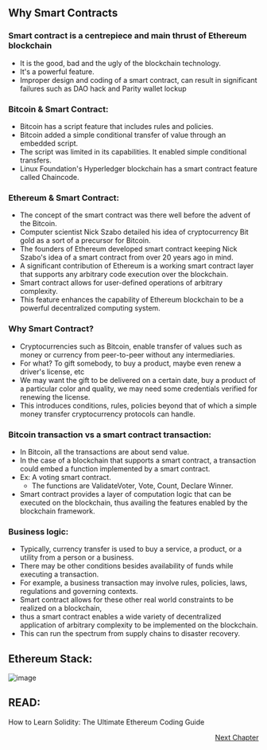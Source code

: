 ## Why Smart Contracts

### Smart contract is a centrepiece and main thrust of Ethereum blockchain
- It is the good, bad and the ugly of the blockchain technology. 
- It's a powerful feature. 
- Improper design and coding of a smart contract, can result in significant failures such as DAO hack and Parity wallet lockup

### Bitcoin & Smart Contract:
- Bitcoin has a script feature that includes rules and policies. 
- Bitcoin added a simple conditional transfer of value through an embedded script.
- The script was limited in its capabilities.  It enabled simple conditional transfers.
- Linux Foundation's Hyperledger blockchain has a smart contract feature called Chaincode. 

### Ethereum & Smart Contract:
- The concept of the smart contract was there well before the advent of the Bitcoin. 
- Computer scientist Nick Szabo detailed his idea of cryptocurrency Bit gold as a sort of a precursor for Bitcoin. 
- The founders of Ethereum developed smart contract keeping Nick Szabo's idea of a smart contract from over 20 years ago in mind. 
- A significant contribution of Ethereum is a working smart contract layer that supports any arbitrary code execution over the blockchain. 
- Smart contract allows for user-defined operations of arbitrary complexity. 
- This feature enhances the capability of Ethereum blockchain to be a powerful decentralized computing system.


### Why Smart Contract?
- Cryptocurrencies such as Bitcoin, enable transfer of values such as money or currency from peer-to-peer without any intermediaries. 
- For what? To gift somebody, to buy a product,  maybe even renew a driver's license, etc
- We may want the gift to be delivered on a certain date, buy a product of a particular color and quality, we may need some credentials verified for renewing the license. 
- This introduces conditions, rules, policies beyond that of which a simple money transfer cryptocurrency protocols can handle.

### Bitcoin transaction vs a smart contract transaction: 
- In Bitcoin, all the transactions are about send value. 
- In the case of a blockchain that supports a smart contract, a transaction could embed a function implemented by a smart contract. 
- Ex: A voting smart contract. 
   - The functions are ValidateVoter, Vote, Count, Declare Winner. 
- Smart contract provides a layer of computation logic that can be executed on the blockchain, thus availing the features enabled by the blockchain framework.

### Business logic:
- Typically, currency transfer is used to buy a service, a product, or a utility from a person or a business. 
- There may be other conditions besides availability of funds while executing a transaction. 
- For example, a business transaction may involve rules, policies, laws, regulations and governing contexts. 
- Smart contract allows for these other real world constraints to be realized on a blockchain, 
- thus a smart contract enables a wide variety of decentralized application of arbitrary complexity to be implemented on the blockchain. 
- This can run the spectrum from supply chains to disaster recovery.

## Ethereum Stack:
![image](https://user-images.githubusercontent.com/10133554/185742283-4fc5614f-2914-4a22-807c-f27082219cb4.png)



## READ:
How to Learn Solidity: The Ultimate Ethereum Coding Guide

<p align="right">
   <a href="./2.1.2 Smart Contracts Defined.md">Next Chapter</a>
</p>
